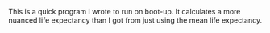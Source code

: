 This is a quick program I wrote to run on boot-up. It calculates a more nuanced life expectancy than
I got from just using the mean life expectancy.
